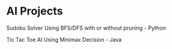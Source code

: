 # AI Projects
 
Sudoku Solver Using BFS/DFS with or without pruning - Python

Tic Tac Toe AI Using Minimax Decision - Java
